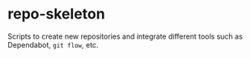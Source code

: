 # repo-skeleton
Scripts to create new repositories and integrate different tools such as Dependabot, `git flow`, etc.
